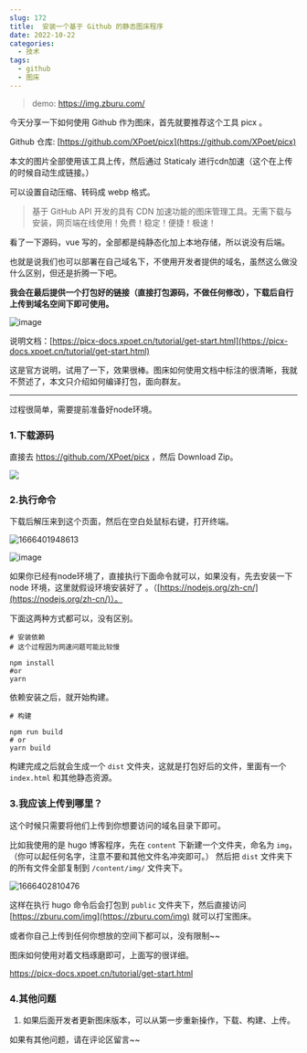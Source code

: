 ```yaml
---
slug: 172
title:  安装一个基于 Github 的静态图床程序
date: 2022-10-22
categories: 
  - 技术
tags: 
  - github
  - 图床
---
```


>demo: https://img.zburu.com/

今天分享一下如何使用 Github 作为图床，首先就要推荐这个工具 picx 。

Github 仓库: [https://github.com/XPoet/picx](https://github.com/XPoet/picx)

本文的图片全部使用该工具上传，然后通过 Staticaly 进行cdn加速（这个在上传的时候自动生成链接。）

可以设置自动压缩、转码成 webp 格式。


>基于 GitHub API 开发的具有 CDN 加速功能的图床管理工具。无需下载与安装，网页端在线使用！免费！稳定！便捷！极速！

看了一下源码，vue 写的，全部都是纯静态化加上本地存储，所以说没有后端。

也就是说我们也可以部署在自己域名下，不使用开发者提供的域名，虽然这么做没什么区别，但还是折腾一下吧。

**我会在最后提供一个打包好的链接（直接打包源码，不做任何修改），下载后自行上传到域名空间下即可使用。**

![image](https://img.zburu.com/i/2022/20221022-1.2zpfhu4mgl40.webp)


说明文档：[https://picx-docs.xpoet.cn/tutorial/get-start.html](https://picx-docs.xpoet.cn/tutorial/get-start.html)

这是官方说明，试用了一下，效果很棒。图床如何使用文档中标注的很清晰，我就不赘述了，本文只介绍如何编译打包，面向群友。



---

过程很简单，需要提前准备好node环境。

### 1.下载源码

直接去 https://github.com/XPoet/picx ，然后 Download Zip。

![](https://img.zburu.com/i/2022/20221022-2.707drdl2ifs0.webp)

### 2.执行命令

下载后解压来到这个页面，然后在空白处鼠标右键，打开终端。

![1666401948613](https://img.zburu.com/i/2022/20221022-3.34jbfy4mtbq0.webp)

![image](https://img.zburu.com/i/2022/20221022-4.1c6nn69wefgg.webp)

如果你已经有node环境了，直接执行下面命令就可以，如果没有，先去安装一下 node 环境，这里就假设环境安装好了 。（[https://nodejs.org/zh-cn/](https://nodejs.org/zh-cn/)）。

下面这两种方式都可以，没有区别。

```shell
# 安装依赖
# 这个过程因为网速问题可能比较慢

npm install
#or
yarn
```

依赖安装之后，就开始构建。

```shell
# 构建

npm run build
# or
yarn build
```

构建完成之后就会生成一个 `dist` 文件夹，这就是打包好后的文件，里面有一个 `index.html` 和其他静态资源。

### 3.我应该上传到哪里？

这个时候只需要将他们上传到你想要访问的域名目录下即可。

比如我使用的是 hugo 博客程序，先在 `content` 下新建一个文件夹，命名为 `img`，（你可以起任何名字，注意不要和其他文件名冲突即可。）
然后把 `dist` 文件夹下的所有文件全部复制到 `/content/img/` 文件夹下。

![1666402810476](https://img.zburu.com/i/2022/20221022-5.3bs1ti6xhki0.webp)

这样在执行 hugo 命令后会打包到 `public` 文件夹下，然后直接访问 [https://zburu.com/img](https://zburu.com/img) 就可以打宝图床。

或者你自己上传到任何你想放的空间下都可以，没有限制~~

图床如何使用对着文档琢磨即可，上面写的很详细。

https://picx-docs.xpoet.cn/tutorial/get-start.html

### 4.其他问题

1. 如果后面开发者更新图床版本，可以从第一步重新操作，下载、构建、上传。

如果有其他问题，请在评论区留言~~